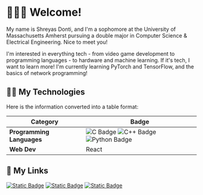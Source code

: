 # 👋👋👋 Welcome! 
My name is Shreyas Donti, and I'm a sophomore at the University of Massachusetts Amherst pursuing a double major in Computer Science & Electrical Engineering. Nice to meet you!

I'm interested in everything tech - from video game development to programming languages - to hardware and machine learning. If it's tech, I want to learn more! I'm currently learning PyTorch and TensorFlow, and the basics of network programming!

## 🧑‍💻 My Technologies
Here is the information converted into a table format:

| Category              | Badge                                                                 |
|-----------------------|-----------------------------------------------------------------------|
| **Programming Languages** | ![C Badge](https://img.shields.io/badge/C-4276c9?style=for-the-badge&logo=c&logoColor=white) ![C++ Badge](https://img.shields.io/badge/C%2B%2B-4276c9?style=for-the-badge&logo=cplusplus)   ![Python Badge](https://img.shields.io/badge/Python-3776AB?style=for-the-badge&logo=python&logoColor=e3dd22) |
| **Web Dev**           | React            | ![React Badge](https://img.shields.io/badge/react-0088CC?style=for-the-badge&logo=react)          |


## 🔗 My Links
[![Static Badge](https://img.shields.io/badge/linkedin-blue?style=for-the-badge&logo=linkedin)](https://www.linkedin.com/in/shreyasdonti/) 
[![Static Badge](https://img.shields.io/badge/my_blog-black?style=for-the-badge&logo=github)](https://stelleron.github.io/)
[![Static Badge](https://img.shields.io/badge/my_email-white?style=for-the-badge&logo=gmail)
](mailto:shreyasdonti15@gmail.com)


